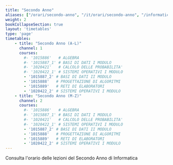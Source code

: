 ```yaml
---
title: "Secondo Anno"
aliases: ["/orari/secondo-anno", "/it/orari/secondo-anno", "/informatica/orari/secondo-anno"]
weight: 2
bookCollapseSection: true
layout: 'timetables'
type: 'page'
timetables:
    - title: "Secondo Anno (A-L)"
      channel: 1
      courses:
        #- '1015886'   # ALGEBRA
        #- '1015887_1' # BASI DI DATI I MODULO
        #- '1020421'   # CALCOLO DELLE PROBABILITA'
        #- '1020422_1' # SISTEMI OPERATIVI I MODULO
        - '1015887_2' # BASI DI DATI II MODULO
        - '1015888'   # PROGETTAZIONE DI ALGORITMI
        - '1015889'   # RETI DI ELABORATORI
        - '1020422_2' # SISTEMI OPERATIVI I MODULO
    - title: "Secondo Anno (M-Z)"
      channel: 2
      courses:
        #- '1015886'   # ALGEBRA
        #- '1015887_1' # BASI DI DATI I MODULO
        #- '1020421'   # CALCOLO DELLE PROBABILITA'
        #- '1020422_1' # SISTEMI OPERATIVI I MODULO
        - '1015887_2' # BASI DI DATI II MODULO
        - '1015888'   # PROGETTAZIONE DI ALGORITMI
        - '1015889'   # RETI DI ELABORATORI
        - '1020422_2' # SISTEMI OPERATIVI I MODULO
---
```


Consulta l'orario delle lezioni del Secondo Anno di Informatica
